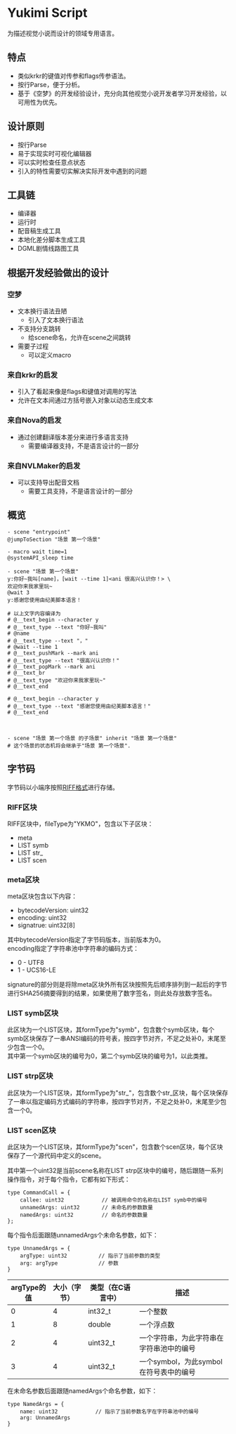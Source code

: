 # Yukimi Script

为描述视觉小说而设计的领域专用语言。

## 特点
* 类似krkr的键值对传参和flags传参语法。
* 按行Parse，便于分析。
* 基于《空梦》的开发经验设计，充分向其他视觉小说开发者学习开发经验，以可用性为优先。

## 设计原则
* 按行Parse
* 易于实现实时可视化编辑器
* 可以实时检查任意点状态
* 引入的特性需要切实解决实际开发中遇到的问题

## 工具链
* 编译器
* 运行时
* 配音稿生成工具
* 本地化差分脚本生成工具
* DGML剧情线路图工具

## 根据开发经验做出的设计
### 空梦
* 文本换行语法丑陋
    - 引入了文本换行语法
* 不支持分支跳转
    - 给scene命名，允许在scene之间跳转
* 需要子过程
    - 可以定义macro

### 来自krkr的启发
* 引入了看起来像是flags和键值对调用的写法
* 允许在文本间通过方括号嵌入对象以动态生成文本
    
### 来自Nova的启发
* 通过创建翻译版本差分来进行多语言支持
    - 需要编译器支持，不是语言设计的一部分

### 来自NVLMaker的启发
* 可以支持导出配音文档
    - 需要工具支持，不是语言设计的一部分


## 概览

```
- scene "entrypoint"
@jumpToSection "场景 第一个场景"

- macro wait time=1
@systemAPI_sleep time

- scene "场景 第一个场景"
y:你好~我叫[name]，[wait --time 1]<ani 很高兴认识你！> \
欢迎你来我家里玩~
@wait 3
y:感谢您使用由纪美脚本语言！

# 以上文字内容编译为
# @__text_begin --character y
# @__text_type --text "你好~我叫"
# @name
# @__text_type --text "，"
# @wait --time 1
# @__text_pushMark --mark ani
# @__text_type --text "很高兴认识你！"
# @__text_popMark --mark ani
# @__text_br
# @__text_type "欢迎你来我家里玩~"
# @__text_end

# @__text_begin --character y
# @__text_type --text "感谢您使用由纪美脚本语言！"
# @__text_end



- scene "场景 第一个场景 的子场景" inherit "场景 第一个场景"
# 这个场景的状态机将会继承于"场景 第一个场景".

```


## 字节码

字节码以小端序按照[RIFF格式](https://docs.microsoft.com/zh-cn/windows/win32/directshow/avi-riff-file-reference)进行存储。

### RIFF区块
RIFF区块中，fileType为"YKMO"，包含以下子区块：
* meta
* LIST symb
* LIST str_
* LIST scen

### meta区块
meta区块包含以下内容：
* bytecodeVersion: uint32    
* encoding: uint32
* signatrue: uint32[8]

其中bytecodeVersion指定了字节码版本，当前版本为0。    
encoding指定了字符串池中字符串的编码方式：
* 0 - UTF8
* 1 - UCS16-LE

signature的部分则是将除meta区块外所有区块按照先后顺序排列到一起后的字节进行SHA256摘要得到的结果，如果使用了数字签名，则此处存放数字签名。

### LIST symb区块
此区块为一个LIST区块，其formType为"symb"，包含数个symb区块，每个symb区块保存了一串ANSI编码的符号表，按四字节对齐，不足之处补0，末尾至少包含一个0。  
其中第一个symb区块的编号为0，第二个symb区块的编号为1，以此类推。

### LIST strp区块
此区块为一个LIST区块，其formType为"str_"，包含数个str_区块，每个区块保存了一串以指定编码方式编码的字符串，按四字节对齐，不足之处补0，末尾至少包含一个0。

### LIST scen区块
此区块为一个LIST区块，其formType为"scen"，包含数个scen区块，每个区块保存了一个源代码中定义的scene。

其中第一个uint32是当前scene名称在LIST strp区块中的编号，随后跟随一系列操作指令，对于每个指令，它都有如下形式：

```
type CommandCall = {
    callee: uint32            // 被调用命令的名称在LIST symb中的编号
    unnamedArgs: uint32       // 未命名的参数数量
    namedArgs: uint32         // 命名的参数数量
};
```

每个指令后面跟随unnamedArgs个未命名参数，如下：

```
type UnnamedArgs = {
    argType: uint32          // 指示了当前参数的类型
    arg: argType             // 参数
}
```

| argType的值 | 大小（字节） | 类型（在C语言中） | 描述 |
| ---------- | ---------- | -------------- | -------------------- |
|          0 |          4 | int32_t        | 一个整数              |
|          1 |          8 | double         | 一个浮点数             |
|          2 |          4 | uint32_t       | 一个字符串，为此字符串在字符串池中的编号 |
|          3 |          4 | uint32_t       | 一个symbol，为此symbol在符号表中的编号|


在未命名参数后面跟随namedArgs个命名参数，如下：
```
type NamedArgs = {
    name: uint32            // 指示了当前参数名字在字符串池中的编号
    arg: UnnamedArgs
}
```

